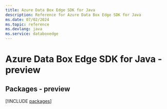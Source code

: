 ```yaml
---
title: Azure Data Box Edge SDK for Java
description: Reference for Azure Data Box Edge SDK for Java
ms.date: 07/02/2024
ms.topic: reference
ms.devlang: java
ms.service: databoxedge
---
```

# Azure Data Box Edge SDK for Java - preview
## Packages - preview
[!INCLUDE [packages](data-box-edge-index.md)]